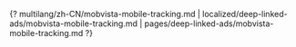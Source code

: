 {? multilang/zh-CN/mobvista-mobile-tracking.md | localized/deep-linked-ads/mobvista-mobile-tracking.md | pages/deep-linked-ads/mobvista-mobile-tracking.md ?}
